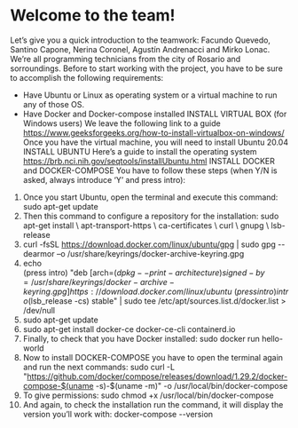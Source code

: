 # Welcome to the team! 
Let’s give you a quick introduction to the teamwork: Facundo Quevedo, Santino Capone, Nerina Coronel, Agustín Andrenacci and Mirko Lonac. We’re all programming technicians from the city of Rosario and sorroundings.
Before to start working with the project, you have to be sure to accomplish the following requirements:
-	Have Ubuntu or Linux as operating system or a virtual machine to run any of those OS.
-	Have Docker and Docker-compose installed
INSTALL VIRTUAL BOX (for Windows users)
We leave the following link to a guide https://www.geeksforgeeks.org/how-to-install-virtualbox-on-windows/ 
Once you have the virtual machine, you will need to install Ubuntu 20.04
INSTALL UBUNTU
Here’s a guide to install the operating system https://brb.nci.nih.gov/seqtools/installUbuntu.html 
INSTALL DOCKER and DOCKER-COMPOSE
You have to follow these steps (when Y/N is asked, always introduce ‘Y’ and press intro):
1)	Once you start Ubuntu, open the terminal and execute this command:
sudo apt-get update
2)	Then this command to configure a repository for the installation: 
sudo apt-get install \ apt-transport-https \ ca-certificates \ curl \ gnupg \ lsb-release
3)	curl -fsSL https://download.docker.com/linux/ubuntu/gpg | sudo gpg --dearmor –o /usr/share/keyrings/docker-archive-keyring.gpg
4)	echo \
(press intro) "deb [arch=$(dpkg --print-architecture) signed-by=/usr/share/keyrings/docker-archive-keyring.gpg] https://download.docker.com/linux/ubuntu \
(press intro) intro$(lsb_release -cs) stable" | sudo tee /etc/apt/sources.list.d/docker.list > /dev/null
5)	sudo apt-get update
6)	sudo apt-get install docker-ce docker-ce-cli containerd.io
7)	Finally, to check that you have Docker installed:
sudo docker run hello-world
8)	Now to install DOCKER-COMPOSE you have to open the terminal again and run the next commands:
sudo curl -L "https://github.com/docker/compose/releases/download/1.29.2/docker-compose-$(uname -s)-$(uname -m)" -o /usr/local/bin/docker-compose
9)	To give permissions:
sudo chmod +x /usr/local/bin/docker-compose
10)	And again, to check the installation run the command, it will display the version you’ll work with:
docker-compose --version
